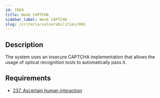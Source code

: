 ```yaml
---
id: f069
title: Weak CAPTCHA
sidebar_label: Weak CAPTCHA
slug: /criteria/vulnerabilities/069
---
```


## Description

The system uses an insecure CAPTCHA implementation
that allows the usage of optical recognition tools
to automatically pass it.

## Requirements

- [237. Ascertain human interaction](/criteria/requirements/authentication/237)
